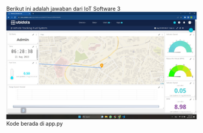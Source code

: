 Berikut ini adalah jawaban dari IoT Software 3
    ![Alt Text](Technical-Assignment-2/dashboard.jpg?raw=true)   
Kode berada di app.py